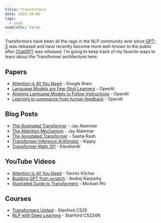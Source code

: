 ```yaml
---
title: Transformers
date: 2023-10-06
tags:
  - seed
enableToc: false
---
```

Transformers have been all the rage in the NLP community ever since [GPT-3](https://en.wikipedia.org/wiki/GPT-3) was released and have recently become more well-known to the public after [ChatGPT](https://openai.com/blog/chatgpt/) was released. I'm going to keep track of my favorite ways to learn about the Transformer architecture here.

## Papers
- [Attention is All You Need](https://arxiv.org/abs/1706.03762) - Google Brain
- [Language Models are Few-Shot Learners](https://arxiv.org/abs/2005.14165) - OpenAI
- [Aligning Language Models to Follow Instructions](https://arxiv.org/abs/2203.02155) - OpenAI
- [Learning to summarize from human feedback](https://arxiv.org/abs/2009.01325) - OpenAI

## Blog Posts
- [The Illustrated Transformer](https://jalammar.github.io/illustrated-transformer/) - Jay Alammar
- [The Attention Mechanism](https://jalammar.github.io/visualizing-neural-machine-translation-mechanics-of-seq2seq-models-with-attention/) - Jay Alammar
- [The Annotated Transformer](https://nlp.seas.harvard.edu/annotated-transformer/) - Sasha Rush
- [Transformer Inference Arithmetic](https://kipp.ly/transformer-inference-arithmetic/) - Kipply
- [Transformer Math 101](https://blog.eleuther.ai/transformer-math/) - EleutherAI

## YouTube Videos
- [Attention is All You Need](https://www.youtube.com/watch?v=iDulhoQ2pro) - Yannic Kilcher
- [Building GPT from scratch](https://www.youtube.com/watch?v=kCc8FmEb1nY) - Andrej Karpathy
- [Illustrated Guide to Transformers](https://www.youtube.com/watch?v=4Bdc55j80l8) - Michael Phi

## Courses
- [Transformers United](https://www.youtube.com/playlist?list=PLoROMvodv4rNiJRchCzutFw5ItR_Z27CM) - Stanford CS25
- [NLP with Deep Learning](https://www.youtube.com/playlist?list=PLoROMvodv4rOSH4v6133s9LFPRHjEmbmJ) - Stanford CS224N